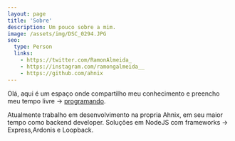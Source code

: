 ```yaml
---
layout: page
title: 'Sobre'
description: Um pouco sobre a mim.
image: /assets/img/DSC_0294.JPG
seo:
  type: Person
  links:
    - https://twitter.com/RamonAlmeida_
    - https://instagram.com/ramongalmeida__
    - https://github.com/ahnix
---
```


Olá, aqui é um espaço onde compartilho meu conhecimento e 
preencho meu tempo livre -> [programando]. 

Atualmente trabalho em desenvolvimento na propria Ahnix, em seu maior tempo
como backend developer. Soluções em NodeJS com frameworks ->
Express,Ardonis e Loopback.

[programando]: https://github.com/ahnix/
